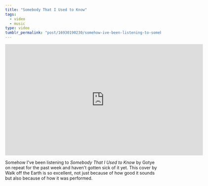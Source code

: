 ```yaml
---
title: "Somebody That I Used to Know"
tags:
  - video
  - music
type: video
tumblr_permalink: "post/16930190230/somehow-ive-been-listening-to-somebody-that-i"
---
```


<iframe width="640" height="360" src="http://www.youtube.com/embed/d9NF2edxy-M?rel=0" frameborder="0" allowfullscreen></iframe>

Somehow I've been listening to _Somebody That I Used to Know_ by Gotye on repeat for the past week and haven't gotten sick of it yet. This cover by Walk off the Earth is so excellent, not just because of how good it sounds but also because of how it was performed.
